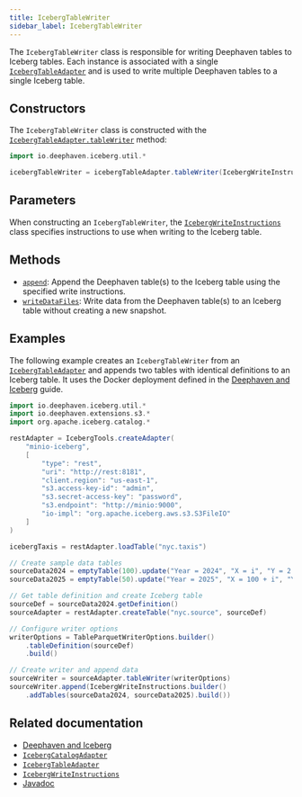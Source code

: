 ```yaml
---
title: IcebergTableWriter
sidebar_label: IcebergTableWriter
---
```


The `IcebergTableWriter` class is responsible for writing Deephaven tables to Iceberg tables. Each instance is associated with a single [`IcebergTableAdapter`](./iceberg-table-adapter.md) and is used to write multiple Deephaven tables to a single Iceberg table.

## Constructors

The `IcebergTableWriter` class is constructed with the [`IcebergTableAdapter.tableWriter`](./iceberg-table-adapter.md#methods) method:

```groovy syntax
import io.deephaven.iceberg.util.*

icebergTableWriter = icebergTableAdapter.tableWriter(IcebergWriteInstructions writeInstructions)
```

## Parameters

When constructing an `IcebergTableWriter`, the [`IcebergWriteInstructions`](./iceberg-write-instructions.md) class specifies instructions to use when writing to the Iceberg table.

## Methods

- [`append`](https://docs.deephaven.io/core/javadoc/io/deephaven/iceberg/util/IcebergTableWriter.html#append(io.deephaven.iceberg.util.IcebergWriteInstructions)): Append the Deephaven table(s) to the Iceberg table using the specified write instructions.
- [`writeDataFiles`](https://docs.deephaven.io/core/javadoc/io/deephaven/iceberg/util/IcebergTableWriter.html#writeDataFiles(io.deephaven.iceberg.util.IcebergWriteInstructions)): Write data from the Deephaven table(s) to an Iceberg table without creating a new snapshot.

## Examples

The following example creates an `IcebergTableWriter` from an [`IcebergTableAdapter`](./iceberg-table-adapter.md) and appends two tables with identical definitions to an Iceberg table. It uses the Docker deployment defined in the [Deephaven and Iceberg](../../../how-to-guides/data-import-export/iceberg.md#a-deephaven-deployment-for-iceberg) guide.

```groovy docker-config=iceberg order=sourceData2024,sourceData2025 reset
import io.deephaven.iceberg.util.*
import io.deephaven.extensions.s3.*
import org.apache.iceberg.catalog.*

restAdapter = IcebergTools.createAdapter(
    "minio-iceberg",
    [
        "type": "rest",
        "uri": "http://rest:8181",
        "client.region": "us-east-1",
        "s3.access-key-id": "admin",
        "s3.secret-access-key": "password",
        "s3.endpoint": "http://minio:9000",
        "io-impl": "org.apache.iceberg.aws.s3.S3FileIO"
    ]
)

icebergTaxis = restAdapter.loadTable("nyc.taxis")

// Create sample data tables
sourceData2024 = emptyTable(100).update("Year = 2024", "X = i", "Y = 2 * X", "Z = randomDouble(-1, 1)")
sourceData2025 = emptyTable(50).update("Year = 2025", "X = 100 + i", "Y = 3 * X", "Z = randomDouble(-100, 100)")

// Get table definition and create Iceberg table
sourceDef = sourceData2024.getDefinition()
sourceAdapter = restAdapter.createTable("nyc.source", sourceDef)

// Configure writer options
writerOptions = TableParquetWriterOptions.builder()
    .tableDefinition(sourceDef)
    .build()

// Create writer and append data
sourceWriter = sourceAdapter.tableWriter(writerOptions)
sourceWriter.append(IcebergWriteInstructions.builder()
    .addTables(sourceData2024, sourceData2025).build())
```

## Related documentation

- [Deephaven and Iceberg](../../../how-to-guides/data-import-export/iceberg.md)
- [`IcebergCatalogAdapter`](./iceberg-catalog-adapter.md)
- [`IcebergTableAdapter`](./iceberg-table-adapter.md)
- [`IcebergWriteInstructions`](./iceberg-write-instructions.md)
- [Javadoc](https://docs.deephaven.io/core/javadoc/io/deephaven/iceberg/util/IcebergTableWriter.html)
